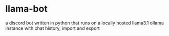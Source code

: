 # llama-bot
a discord bot written in python that runs on a locally hosted llama3.1 ollama instance with chat history, import and export
